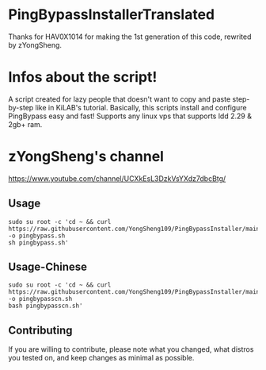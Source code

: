 # PingBypassInstallerTranslated
Thanks for HAV0X1014 for making the 1st generation of this code, rewrited by zYongSheng. 

# Infos about the script!
A script created for lazy people that doesn't want to copy and paste step-by-step like in KiLAB's tutorial. Basically, this scripts install and configure PingBypass easy and fast!
Supports any linux vps that supports ldd 2.29 & 2gb+ ram.

# zYongSheng's channel
https://www.youtube.com/channel/UCXkEsL3DzkVsYXdz7dbcBtg/

## Usage
```
sudo su root -c 'cd ~ && curl https://raw.githubusercontent.com/YongSheng109/PingBypassInstaller/main/pingbypass.sh -o pingbypass.sh 
sh pingbypass.sh'
```

## Usage-Chinese
```
sudo su root -c 'cd ~ && curl https://raw.githubusercontent.com/YongSheng109/PingBypassInstaller/main/pingbypasscn.sh -o pingbypasscn.sh 
bash pingbypasscn.sh'
```

## Contributing
If you are willing to contribute, please note what you changed, what distros you tested on, and keep changes as minimal as possible.
